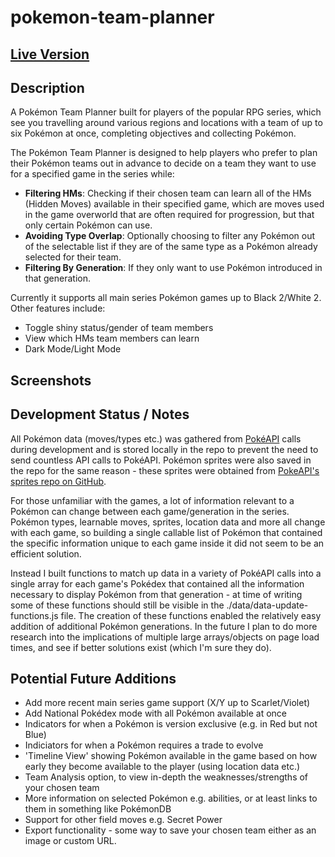 # pokemon-team-planner

## [Live Version](https://lewisgormanneale.github.io/pokemon-team-planner/)

## Description

A Pokémon Team Planner built for players of the popular RPG series, which see you travelling around various regions and locations with a team of up to six Pokémon at once, completing objectives and collecting Pokémon. 

The Pokémon Team Planner is designed to help players who prefer to plan their Pokémon teams out in advance to decide on a team they want to use for a specified game in the series while:
- **Filtering HMs**: Checking if their chosen team can learn all of the HMs (Hidden Moves) available in their specified game, which are moves used in the game overworld that are often required for progression, but that only certain Pokémon can use.
- **Avoiding Type Overlap**: Optionally choosing to filter any Pokémon out of the selectable list if they are of the same type as a Pokémon already selected for their team.
- **Filtering By Generation**: If they only want to use Pokémon introduced in that generation.

Currently it supports all main series Pokémon games up to Black 2/White 2. Other features include:
- Toggle shiny status/gender of team members
- View which HMs team members can learn
- Dark Mode/Light Mode

## Screenshots

## Development Status / Notes

All Pokémon data (moves/types etc.) was gathered from [PokéAPI](https://pokeapi.co/) calls during development and is stored locally in the repo to prevent the need to send countless API calls to PokéAPI. Pokémon sprites were also saved in the repo for the same reason - these sprites were obtained from [PokeAPI's sprites repo on GitHub](https://github.com/PokeAPI/sprites).

For those unfamiliar with the games, a lot of information relevant to a Pokémon can change between each game/generation in the series. Pokémon types, learnable moves, sprites, location data and more all change with each game, so building a single callable list of Pokémon that contained the specific information unique to each game inside it did not seem to be an efficient solution.

Instead I built functions to match up data in a variety of PokéAPI calls into a single array for each game's Pokédex that contained all the information necessary to display Pokémon from that generation - at time of writing some of these functions should still be visible in the ./data/data-update-functions.js file. The creation of these functions enabled the relatively easy addition of additional Pokémon generations. In the future I plan to do more research into the implications of multiple large arrays/objects on page load times, and see if better solutions exist (which I'm sure they do).

## Potential Future Additions

- Add more recent main series game support (X/Y up to Scarlet/Violet)
- Add National Pokédex mode with all Pokémon available at once
- Indicators for when a Pokémon is version exclusive (e.g. in Red but not Blue)
- Indiciators for when a Pokémon requires a trade to evolve
- 'Timeline View' showing Pokémon available in the game based on how early they become available to the player (using location data etc.)
- Team Analysis option, to view in-depth the weaknesses/strengths of your chosen team
- More information on selected Pokémon e.g. abilities, or at least links to them in something like PokémonDB
- Support for other field moves e.g. Secret Power
- Export functionality - some way to save your chosen team either as an image or custom URL.